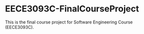 # EECE3093C-FinalCourseProject
This is the final course project for Software Engineering Course (EECE3093C).
